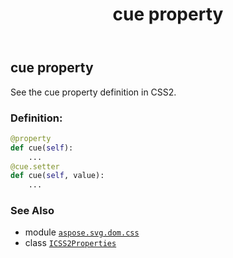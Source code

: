 ﻿---
title: cue property
second_title: Aspose.SVG for Python via .NET API References
description: 
type: docs
weight: 400
url: /python-net/aspose.svg.dom.css/icss2properties/cue/
is_root: false
---

## cue property


See the cue property definition in CSS2.
### Definition:
```python
@property
def cue(self):
    ...
@cue.setter
def cue(self, value):
    ...
```

### See Also
* module [`aspose.svg.dom.css`](../../)
* class [`ICSS2Properties`](/svg/python-net/aspose.svg.dom.css/icss2properties)
